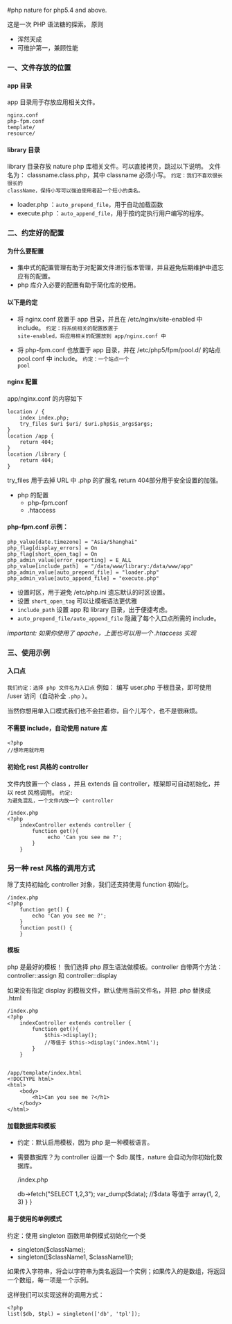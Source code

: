 #php nature
for php5.4 and above.

这是一次 PHP 语法糖的探索。
原则

- 浑然天成
- 可维护第一，兼顾性能



### 一、文件存放的位置
#### app 目录
app 目录用于存放应用相关文件。

	nginx.conf
	php-fpm.conf
	template/
	resource/
	
#### library 目录

library 目录存放 nature php 库相关文件。可以直接拷贝，跳过以下说明。
文件名为： classname.class.php，其中 classname 必须小写。
<code>约定：我们不喜欢很长很长的 className，保持小写可以强迫使用者起一个短小的类名。</code>

-  loader.php ：`auto_prepend_file`，用于自动加载函数
-  execute.php ：`auto_append_file`，用于按约定执行用户编写的程序。


### 二、约定好的配置
#### 为什么要配置
-  集中式的配置管理有助于对配置文件进行版本管理，并且避免后期维护中遗忘应有的配置。
-  php 库介入必要的配置有助于简化库的使用。

#### 以下是约定

-  将 nginx.conf 放置于 app 目录，并且在 /etc/nginx/site-enabled 中 include。
<code>约定：将系统相关的配置放置于 site-enabled，将应用相关的配置放到 app/nginx.conf 中 </code>

-  将 php-fpm.conf 也放置于 app 目录，并在 /etc/php5/fpm/pool.d/ 的站点 pool.conf 中 include。 <code>约定：一个站点一个 pool</code>
  
	
#### nginx 配置
app/nginx.conf 的内容如下

	location / {
	    index index.php;
	    try_files $uri $uri/ $uri.php$is_args$args;
	}
    location /app {
        return 404;
    }
    location /library {
	    return 404;
	}

try_files 用于去掉 URL 中 .php 的扩展名
return 404部分用于安全设置的加强。

-  php 的配置
	- php-fpm.conf	
	- .htaccess
	
#### php-fpm.conf 示例：

    php_value[date.timezone] = "Asia/Shanghai"
    php_flag[display_errors] = On
    php_flag[short_open_tag] = On
	php_admin_value[error_reporting] = E_ALL
	php_value[include_path]  = "/data/www/library:/data/www/app"
	php_admin_value[auto_prepend_file] = "loader.php"
	php_admin_value[auto_append_file] = "execute.php"

-  设置时区，用于避免 /etc/php.ini 遗忘默认的时区设置。
-  设置 `short_open_tag` 可以让模板语法更优雅
-  `include_path` 设置 app 和 library 目录，出于便捷考虑。
-  `auto_prepend_file/auto_append_file` 隐藏了每个入口点所需的 include。

*_important:_*
*如果你使用了 apache，上面也可以用一个 .htaccess 实现*


### 三、使用示例


#### 入口点
<code>我们约定：选择 php 文件名为入口点</code>
例如： 编写 user.php 于根目录，即可使用 /user 访问（自动补全 <code>.php</code> ）。

当然你想用单入口模式我们也不会拦着你，自个儿写个，也不是很麻烦。

#### 不需要 include，自动使用 nature 库
	
	<?php
	//想咋用就咋用



#### 初始化 rest 风格的 controller
文件内放置一个 class ，并且 extends 自 controller，框架即可自动初始化，并以 rest 风格调用。
<code>约定: 为避免混乱，一个文件内放一个 controller </code>
	
	/index.php
    <?php
    	indexController extends controller {
    		function get(){
    			 echo 'Can you see me ?';
    		}
    	}

### 另一种 rest 风格的调用方式
除了支持初始化 controller 对象，我们还支持使用 function 初始化。
	
	/index.php
	<?php
		function get() {
    		echo 'Can you see me ?';
		}
		function post() {
		}
		


#### 模板
php 是最好的模板！ 我们选择 php 原生语法做模板。controller 自带两个方法： controller::assign 和 controller::display

如果没有指定 display 的模板文件，默认使用当前文件名，并把 .php 替换成 .html

	/index.php
    <?php
    	indexController extends controller {
    		function get(){
				$this->display();
				//等值于 $this->display('index.html');
    		}
    	}
    	

	/app/template/index.html
	<!DOCTYPE html>
	<html>
		<body>
			<h1>Can you see me ?</h1>
		</body>	
	</html>

#### 加载数据库和模板

-  约定：默认启用模板，因为 php 是一种模板语言。
-  需要数据库？为 controller 设置一个 $db 属性，nature 会自动为你初始化数据库。


	/index.php
    <?php
    	indexController extends controller {
    		public $db;
    		function get(){
				$data = $this->db->fetch("SELECT 1,2,3");
				var_dump($data);
				//$data 等值于 array(1, 2, 3)
    		}
    	}


#### 易于使用的单例模式
约定：使用 singleton 函数用单例模式初始化一个类

-  singleton($className);
-  singleton([$className1, $className1]);

如果传入字符串，将会以字符串为类名返回一个实例；如果传入的是数组，将返回一个数组，每一项是一个示例。

这样我们可以实现这样的调用方式：

    <?php
    list($db, $tpl) = singleton(['db', 'tpl']);